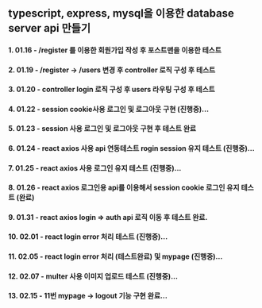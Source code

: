 ## typescript, express, mysql을 이용한 database server api 만들기

#### 1. 01.16 - /register 를 이용한 회원가입 작성 후 포스트맨을 이용한 테스트

#### 2. 01.19 - /register -> /users 변경 후 controller 로직 구성 후 테스트

#### 3. 01.20 - controller login 로직 구성 후 users 라우팅 구성 후 테스트

#### 4. 01.22 - session cookie사용 로그인 및 로그아웃 구현 (진행중)...

#### 5. 01.23 - session 사용 로그인 및 로그아웃 구현 후 테스트 완료

#### 6. 01.24 - react axios 사용 api 연동테스트 rogin session 유지 테스트 (진행중)...

#### 7. 01.25 - react axios 사용 로그인 유지 테스트 (진행중)...

#### 8. 01.26 - react axios 로그인용 api를 이용해서 session cookie 로그인 유지 테스트 (완료)

#### 9. 01.31 - react axios login => auth api 로직 이동 후 테스트 완료.

#### 10. 02.01 - react login error 처리 테스트 (진행중)...

#### 11. 02.05 - react login error 처리 (테스트완료) 및 mypage (진행중)...

#### 12. 02.07 - multer 사용 이미지 업로드 테스트 (진행중)...

#### 13. 02.15 - 11번 mypage -> logout 기능 구현 완료...
